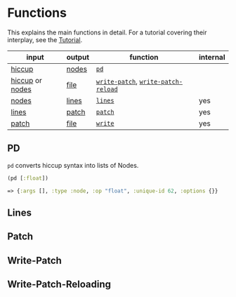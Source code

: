 # Functions

This explains the main functions in detail. For a tutorial covering their interplay, see the [Tutorial](tutorial.md).

| input                                               | output                  | function                                                                   | internal |
|-----------------------------------------------------|-------------------------|----------------------------------------------------------------------------|----------|
| [hiccup](types.md#hiccup)                           | [nodes](types.md#node)  | [`pd`](#PD)                                                                |          |
| [hiccup](types.md#hiccup) or [nodes](types.md#node) | [file](types.md#file)   | [`write-patch`](#write-patch), [`write-patch-reload`](#write-patch-reload) |          |
| [nodes](types.md#node)                              | [lines](types.md#lines) | [`lines`](#lines)                                                          | yes      |
| [lines](types.md#lines)                             | [patch](types.md#patch) | [`patch`](#patch)                                                          | yes      |
| [patch](types.md#patch)                             | [file](types.md#file)   | [`write`](#write)                                                          | yes      |

## PD

`pd` converts hiccup syntax into lists of Nodes. 

```clojure
(pd [:float])

=> {:args [], :type :node, :op "float", :unique-id 62, :options {}}

```

## Lines

## Patch

## Write-Patch

## Write-Patch-Reloading
